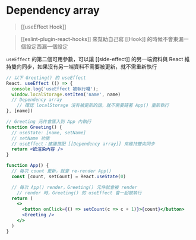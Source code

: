 # Dependency array
>[[useEffect Hook]] 

>[[eslint-plugin-react-hooks]] 來幫助自己寫 [[Hook]] 的時候不會東漏一個設定西漏一個設定

`useEffect` 的第二個可用參數，可以讓 [[side-effect]] 的另一端資料與 React 維持雙向同步，如果沒有另一端資料不需要被更新，就不需重新執行

```jsx
// 以下 Greeting() 的 useEffect
React. useEffect (() => {
  console.log('useEffect 被執行囉');
  window.localStorage.setItem('name', name)
  // Dependency array
	// 確認 localStorage 沒有被更新的話，就不需要隨著 App() 重新執行
}, [name])
```
```jsx
// Greeting 元件會匯入到 App 內執行
function Greeting() {
  // useState: [name, setName]
  // setName 功能
  // useEffect：建議搭配 [[Dependency array]] 來維持雙向同步
  return <欲渲染內容 />
}

function App() {
  // 每次 count 更新，就會 re-render App()
  const [count, setCount] = React.useState(0)

  // 每次 App() render，Greeting() 元件就會被 render
	// render 時，Greeting() 的 useEffect 會一起被執行
  return (
    <>
      <button onClick={() => setCount(c => c + 1)}>{count}</button>
      <Greeting />
    </>
  )
}
```
